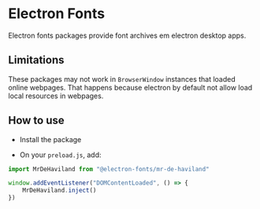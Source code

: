 # Electron Fonts

Electron fonts packages provide font archives em electron desktop apps.

## Limitations

These packages may not work in `BrowserWindow` instances that loaded online webpages. That happens because electron by default not allow load local resources in webpages.

## How to use

* Install the package

* On your `preload.js`, add:

```ts
import MrDeHaviland from "@electron-fonts/mr-de-haviland"

window.addEventListener("DOMContentLoaded", () => {
    MrDeHaviland.inject()
})
```